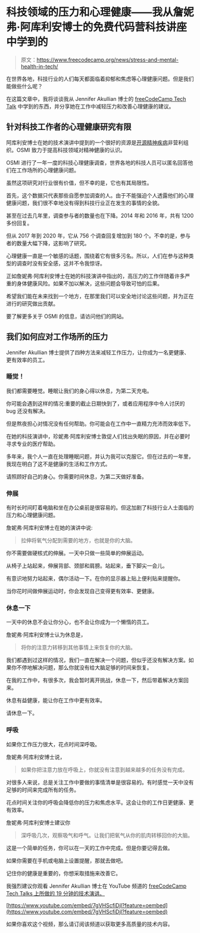 # 科技领域的压力和心理健康——我从詹妮弗·阿库利安博士的免费代码营科技讲座中学到的

> 原文：<https://www.freecodecamp.org/news/stress-and-mental-health-in-tech/>

在世界各地，科技行业的人们每天都面临着抑郁和焦虑等心理健康问题。但是我们能做些什么呢？

在这篇文章中，我将谈谈我从 Jennifer Akullian 博士的 [freeCodeCamp Tech Talk](https://www.youtube.com/watch?v=xgDX8dwiF5w) 中学到的东西，并分享她在工作中减轻压力和改善心理健康的建议。

## 针对科技工作者的心理健康研究有限

阿库利安博士在她的技术演讲中提到的一个很好的资源是[开源精神疾病](https://osmihelp.org/)非营利组织。OSMI 致力于提高科技领域对精神健康的认识。

OSMI 进行了一年一度的科技心理健康调查，世界各地的科技人员可以匿名回答他们在工作场所的心理健康问题。

虽然这项研究对行业很有价值，但不幸的是，它也有其局限性。

首先，这个数据只代表那些自愿参加调查的人。由于不能强迫个人透露他们的心理健康问题，我们很不幸地没有得到科技行业正在发生的事情的全貌。

甚至在过去几年里，调查参与者的数量也在下降。2014 年和 2016 年，共有 1200 多份回复。

但从 2017 年到 2020 年，它从 756 个调查回复增加到 180 个。不幸的是，参与者的数量大幅下降，这影响了研究。

心理健康一直是一个敏感的话题，围绕着它有很多污名。所以，人们在参与这种类型的调查时没有安全感，这并不令我惊讶。

正如詹妮弗·阿库利安博士在她的科技演讲中指出的，高压力的工作伴随着许多严重的身体健康风险。如果不加以解决，这些问题会导致可怕的后果。

希望我们能在未来找到一个地方，在那里我们可以安全地讨论这些问题，并为正在进行的研究做出贡献。

要了解更多关于 OSMI 的信息，请访问他们的网站。

## 我们如何应对工作场所的压力

Jennifer Akullian 博士提供了四种方法来减轻工作压力，让你成为一名更健康、更有效率的员工。

### 睡觉！

我们都需要睡觉。睡眠让我们的身心得以休息，为第二天充电。

你可能会遇到这样的情况:重要的截止日期快到了，或者应用程序中令人讨厌的 bug 还没有解决。

但是熬夜担心对情况没有任何帮助。你可能会在工作中一直精力充沛而效率低下。

在她的科技演讲中，珍妮弗·阿库利安博士敦促人们找出失眠的原因，并在必要时寻求专业的医疗帮助。

多年来，我个人一直在处理睡眠问题，并认为我可以克服它。但在过去的一年里，我现在明白了这不是健康的生活和工作方式。

请照顾好自己的身心。你需要时间休息，为第二天做好准备。

### 伸展

有时长时间盯着电脑和坐在办公桌前是很容易的。但这加剧了科技行业人士面临的压力和心理健康问题。

詹妮弗·阿库利安博士在她的演讲中说:

> 拉伸将氧气分配到需要的地方，也就是你的大脑。

你不需要做硬核式的伸展。一天中只做一些简单的伸展运动。

从椅子上站起来，伸展背部、颈部和肩膀。站起来，垂下脚尖一会儿。

有意识地努力站起来，偶尔活动一下。在你的显示器上贴上便利贴来提醒你。

当你花时间做伸展运动时，你会发现自己变得更有效率、更健康。

### 休息一下

一天中的休息不会让你分心，也不会让你成为一个懒惰的员工。

詹妮弗·阿库利安博士认为休息是，

> 将你的注意力转移到其他事情上来恢复你的大脑。

我们都遇到过这样的情况，我们一直在解决一个问题，但似乎还没有解决方案。如果你不停地解决问题，那么你就没有给大脑足够的时间来恢复。

在我的工作中，有很多次，我会暂时离开挑战，休息一下，然后带着解决方案回来。

休息有益健康，能让你在工作中更有效率。

请休息一下。

### 呼吸

如果你工作压力很大，花点时间深呼吸。

詹妮弗·阿库利安博士说，

> 如果你把注意力放在呼吸上，你就没有注意到越来越多的任务没有完成。

对很多人来说，总是关注工作中要做的事情清单是很容易的。有时感觉一天中没有足够的时间来完成所有的任务。

花点时间关注你的呼吸会降低你的压力和焦虑水平。这会让你的工作日更健康、更有效率。

詹妮弗·阿库利安博士建议你

> 深呼吸几次，观察吸气和呼气。让我们把氧气从你的肌肉转移回你的大脑。

这是一个简单的任务，你可以在一天的工作中完成。但是你要记得去做。

如果你需要在手机或电脑上设置提醒，那就去做吧。

记住你的健康是重要的，你想采取措施来改善它。

我强烈建议你观看 Jennifer Akullian 博士在 YouTube 频道的 [freeCodeCamp Tech Talks 上所做的 19 分钟的技术演讲。](https://www.youtube.com/channel/UCVk8weS4S2kJfja72fTxh5A)

[https://www.youtube.com/embed/7gVHScfiDjI?feature=oembed](https://www.youtube.com/embed/7gVHScfiDjI?feature=oembed)

如果你喜欢这个视频，那么请订阅该频道以获取更多高质量的技术内容。